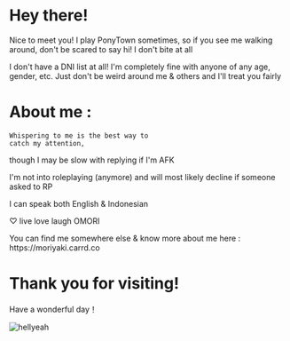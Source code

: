# Hey there!
<p>Nice to meet you! I play PonyTown sometimes, so if you see me walking around, don't be scared to say hi! I don't bite at all</p>
<p>I don't have a DNI list at all! I'm completely fine with anyone of any age, gender, etc. Just don't be weird around me & others and I'll treat you fairly</p>

# About me :
<code style="color : name_color">Whispering to me is the best way to catch my attention, </code><p> though I may be slow with replying if I'm AFK</p>
<p>I'm not into roleplaying (anymore) and will most likely decline if someone asked to RP</p>
<p>I can speak both English & Indonesian
<p>♡ live love laugh OMORI
<p>You can find me somewhere else & know more about me here : https://moriyaki.carrd.co</p>

# Thank you for visiting!
Have a wonderful day！

![hellyeah]([http://url/to/img.png](https://img-l.ink/img/1cS0IYTP4dtzRR97Zgj6WDE3x6_SNuwkL.gif))
